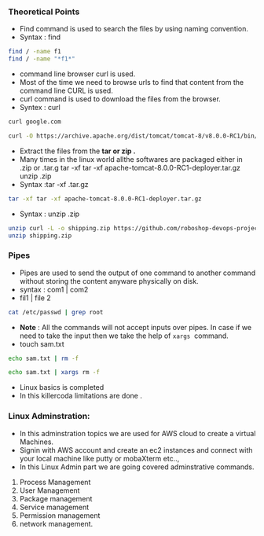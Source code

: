 ### Theoretical Points
- Find command is used to search the files by using naming convention.
- Syntax : find <which-location-find> <search-critria>

```bash
find / -name f1
find / -name "*f1*"
```
- command line browser curl is used.
- Most of the time we need to browse urls to find that content from the command line CURL is used.
- curl command is used to download the files from the browser.
- Syntex : curl <url>
```bash
curl google.com
```

```bash
curl -O https://archive.apache.org/dist/tomcat/tomcat-8/v8.0.0-RC1/bin/apache-tomcat-8.0.0-RC1-deployer.tar.gz
```
- Extract the files from the **tar or zip .**
- Many times in the linux world allthe softwares are packaged either in .zip or .tar.g
tar -xf tar -xf apache-tomcat-8.0.0-RC1-deployer.tar.gz
unzip <filename>.zip
- Syntax :tar -xf <filename>.tar.gz
```bash
tar -xf tar -xf apache-tomcat-8.0.0-RC1-deployer.tar.gz
```
- Syntax : unzip <file name>.zip

```bash
unzip curl -L -o shipping.zip https://github.com/roboshop-devops-project/shipping/archive/refs/heads/main.zip
unzip shipping.zip
```

### Pipes
- Pipes are used to send the output of one command to another command without storing the content anyware physically on disk.
- syntax : com1 | com2
- fil1 | file 2

```bash
cat /etc/passwd | grep root
```
- **Note**
: All the commands will not accept inputs over pipes. In case if we need to take the input then we take the help of `xargs`
 command.
- touch sam.txt

```bash
echo sam.txt | rm -f
```

```bash
echo sam.txt | xargs rm -f
```

- Linux basics is completed
- In this killercoda limitations are done .
### Linux Adminstration:
- In this adminstration topics we are used for AWS cloud to create a virtual Machines.
- Signin with AWS account and create an ec2 instances and connect with your local machine like putty or mobaXterm etc..,
- In this Linux Admin part we are going covered adminstrative commands.
1. Process Management
2. User Management
3. Package management
4. Service management
5. Permission management
6. network management.

